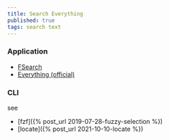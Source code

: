 ```yaml
---
title: Search Everything
published: true
tags: search text
---
```


### Application
- [FSearch](http://www.fsearch.org/)
- [Everything (official)](https://www.voidtools.com/downloads/)

### CLI
see
- [fzf]({% post_url 2019-07-28-fuzzy-selection %})
- [locate]({% post_url 2021-10-10-locate %})